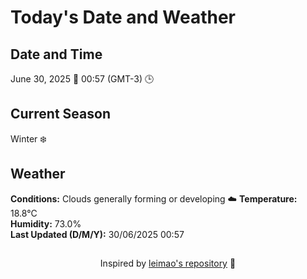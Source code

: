  # Today's Date and Weather
    
## Date and Time
June 30, 2025 📅
00:57 (GMT-3) 🕒

## Current Season
Winter ❄️
## Weather 
**Conditions:** Clouds generally forming or developing ☁️
**Temperature:** 18.8°C  
**Humidity:** 73.0%  
**Last Updated (D/M/Y):** 30/06/2025 00:57
##
<div align="center">Inspired by <a href="https://github.com/leimao/What-Is-The-Date-Today">leimao's repository</a> 🌱</div>
